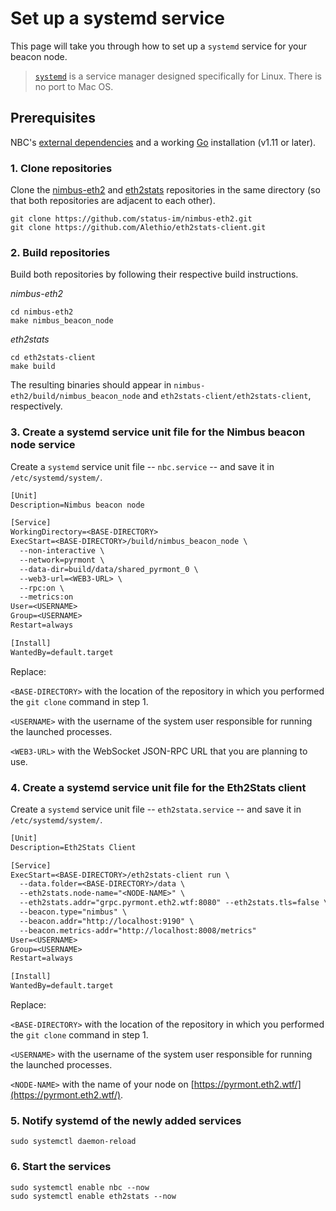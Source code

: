 # Set up a systemd service

This page will take you through how to set up a `systemd` service for your beacon node.
> [`systemd`](https://www.freedesktop.org/wiki/Software/systemd/) is a service manager designed specifically for Linux. There is no port to Mac OS.

## Prerequisites

NBC's [external dependencies](./install.md#external-dependencies) and a working [Go](https://golang.org/doc/install) installation (v1.11 or later).

### 1. Clone repositories

Clone the [nimbus-eth2](https://github.com/status-im/nimbus-eth2) and [eth2stats](https://github.com/Alethio/eth2stats-client) repositories in the same directory (so that both repositories are adjacent to each other).

```console
git clone https://github.com/status-im/nimbus-eth2.git
git clone https://github.com/Alethio/eth2stats-client.git
```

### 2. Build repositories

Build both repositories by following their respective build instructions. 

*nimbus-eth2*
```console
cd nimbus-eth2
make nimbus_beacon_node
```


*eth2stats*
```console
cd eth2stats-client
make build
```

The resulting binaries should appear in `nimbus-eth2/build/nimbus_beacon_node` and `eth2stats-client/eth2stats-client`, respectively.

### 3. Create a systemd service unit file for the Nimbus beacon node service

Create a `systemd` service unit file -- `nbc.service` -- and save it in `/etc/systemd/system/`.

```txt
[Unit]
Description=Nimbus beacon node

[Service]
WorkingDirectory=<BASE-DIRECTORY>
ExecStart=<BASE-DIRECTORY>/build/nimbus_beacon_node \
  --non-interactive \
  --network=pyrmont \
  --data-dir=build/data/shared_pyrmont_0 \
  --web3-url=<WEB3-URL> \
  --rpc:on \
  --metrics:on
User=<USERNAME>
Group=<USERNAME>
Restart=always

[Install]
WantedBy=default.target
```

Replace:

`<BASE-DIRECTORY>` with the location of the repository in which you performed the `git clone` command in step 1.

`<USERNAME>` with the username of the system user responsible for running the launched processes.

`<WEB3-URL>` with the WebSocket JSON-RPC URL that you are planning to use.

### 4. Create a systemd service unit file for the Eth2Stats client

Create a `systemd` service unit file -- `eth2stata.service` -- and save it in `/etc/systemd/system/`.

```txt
[Unit]
Description=Eth2Stats Client

[Service]
ExecStart=<BASE-DIRECTORY>/eth2stats-client run \
  --data.folder=<BASE-DIRECTORY>/data \
  --eth2stats.node-name="<NODE-NAME>" \
  --eth2stats.addr="grpc.pyrmont.eth2.wtf:8080" --eth2stats.tls=false \
  --beacon.type="nimbus" \
  --beacon.addr="http://localhost:9190" \
  --beacon.metrics-addr="http://localhost:8008/metrics"
User=<USERNAME>
Group=<USERNAME>
Restart=always

[Install]
WantedBy=default.target
```

Replace:

`<BASE-DIRECTORY>` with the location of the repository in which you performed the `git clone` command in step 1.

`<USERNAME>` with the username of the system user responsible for running the launched processes.

`<NODE-NAME>` with the name of your node on [https://pyrmont.eth2.wtf/](https://pyrmont.eth2.wtf/).

### 5. Notify systemd of the newly added services

```console
sudo systemctl daemon-reload
```

### 6. Start the services

```console
sudo systemctl enable nbc --now
sudo systemctl enable eth2stats --now
```


